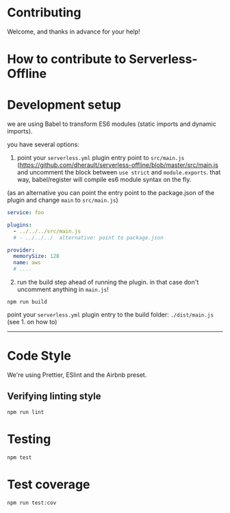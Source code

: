 # Contributing

Welcome, and thanks in advance for your help!

# How to contribute to Serverless-Offline

# Development setup

we are using Babel to transform ES6 modules (static imports and dynamic imports).

you have several options:

1. point your `serverless.yml` plugin entry point to `src/main.js` (https://github.com/dherault/serverless-offline/blob/master/src/main.js and uncomment the block between `use strict` and `module.exports`. that way, babel/register will compile es6 module syntax on the fly.

(as an alternative you can point the entry point to the package.json of the plugin and change `main` to `src/main.js`)

```yaml
service: foo

plugins:
  - ../../../src/main.js
  # - ../../../  alternative: point to package.json

provider:
  memorySize: 128
  name: aws
  # ....
```

2. run the build step ahead of running the plugin. in that case don't uncomment anything in `main.js`!

```
npm run build
```

point your `serverless.yml` plugin entry to the build folder: `./dist/main.js` (see 1. on how to)

---

# Code Style

We're using Prettier, ESlint and the Airbnb preset.

## Verifying linting style

```
npm run lint
```

# Testing

```
npm test
```

# Test coverage

```
npm run test:cov
```
